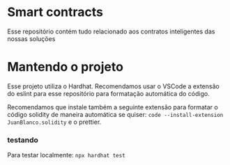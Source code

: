 # Smart contracts

Esse repositório contém tudo relacionado aos contratos inteligentes das nossas soluções

# Mantendo o projeto

Esse projeto utiliza o Hardhat. Recomendamos usar o VSCode a extensão do eslint para esse repositório para formatação automática do código.

Recomendamos que instale também a seguinte extensão para formatar o código solidity de maneira automática se quiser: `code --install-extension JuanBlanco.solidity` e o prettier.

### testando

Para testar localmente: `npx hardhat test`
